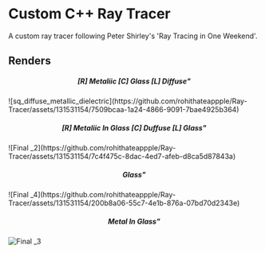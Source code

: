 # Custom C++ Ray Tracer

A custom ray tracer following Peter Shirley's 'Ray Tracing in One Weekend'.

## Renders

<h5 align="center">[R] Metaliic [C] Glass [L] Diffuse"</h5> 
![sq_diffuse_metallic_dielectric](https://github.com/rohithateappple/Ray-Tracer/assets/131531154/7509bcaa-1a24-4866-9091-7bae4925b364)

<h5 align="center">[R] Metaliic In Glass [C] Duffuse [L] Glass"</h5> 
![Final _2](https://github.com/rohithateappple/Ray-Tracer/assets/131531154/7c4f475c-8dac-4ed7-afeb-d8ca5d87843a)


<h5 align="center">Glass"</h5>   
![Final _4](https://github.com/rohithateappple/Ray-Tracer/assets/131531154/200b8a06-55c7-4e1b-876a-07bd70d2343e)

<h5 align="center">Metal In Glass"</h5>   

![Final _3](https://github.com/rohithateappple/Ray-Tracer/assets/131531154/b0d3d59a-b898-4ad6-8e54-2ad32caee174)
